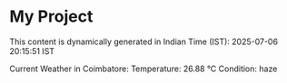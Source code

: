 # My Project

This content is dynamically generated in Indian Time (IST): 2025-07-06 20:15:51 IST


Current Weather in Coimbatore:
Temperature: 26.88 °C
Condition: haze
